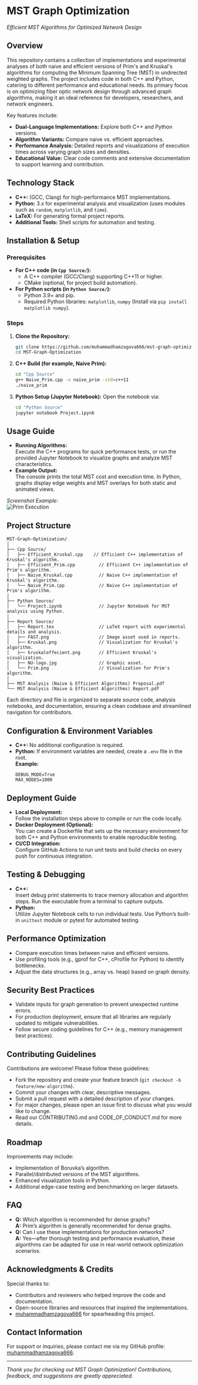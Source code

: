 # MST Graph Optimization
*Efficient MST Algorithms for Optimized Network Design*

## Overview
This repository contains a collection of implementations and experimental analyses of both naive and efficient versions of Prim's and Kruskal's algorithms for computing the Minimum Spanning Tree (MST) in undirected weighted graphs. The project includes code in both C++ and Python, catering to different performance and educational needs. Its primary focus is on optimizing fiber optic network design through advanced graph algorithms, making it an ideal reference for developers, researchers, and network engineers.

Key features include:
- **Dual-Language Implementations:** Explore both C++ and Python versions.
- **Algorithm Variants:** Compare naive vs. efficient approaches.
- **Performance Analysis:** Detailed reports and visualizations of execution times across varying graph sizes and densities.
- **Educational Value:** Clear code comments and extensive documentation to support learning and contribution.

## Technology Stack
- **C++:** (GCC, Clang) for high-performance MST implementations.
- **Python:** 3.x for experimental analysis and visualization (uses modules such as `random`, `matplotlib`, and `time`).
- **LaTeX:** For generating formal project reports.
- **Additional Tools:** Shell scripts for automation and testing.

## Installation & Setup

### Prerequisites
- **For C++ code (in `Cpp Source/`):**
  - A C++ compiler (GCC/Clang) supporting C++11 or higher.
  - CMake (optional, for project build automation).
- **For Python scripts (in `Python Source/`):**
  - Python 3.9+ and pip.
  - Required Python libraries: `matplotlib`, `numpy` (Install via `pip install matplotlib numpy`).

### Steps
1. **Clone the Repository:**
   ```sh
   git clone https://github.com/muhammadhamzagova666/mst-graph-optimization.git
   cd MST-Graph-Optimization
   ```

2. **C++ Build (for example, Naive Prim):**
   ```sh
   cd "Cpp Source"
   g++ Naive_Prim.cpp -o naive_prim -std=c++11
   ./naive_prim
   ```

3. **Python Setup (Jupyter Notebook):**
   Open the notebook via:
   ```sh
   cd "Python Source"
   jupyter notebook Project.ipynb
   ```

## Usage Guide

- **Running Algorithms:**  
  Execute the C++ programs for quick performance tests, or run the provided Jupyter Notebook to visualize graphs and analyze MST characteristics.  
- **Example Output:**  
  The console prints the total MST cost and execution time. In Python, graphs display edge weights and MST overlays for both static and animated views.
  
*Screenshot Example:*  
![Prim Execution](Report%20Source/Prim.png)

## Project Structure

```
MST-Graph-Optimization/
│
├── Cpp Source/
│   ├── Efficient_Kruskal.cpp    // Efficient C++ implementation of Kruskal's algorithm.
│   ├── Efficient_Prim.cpp         // Efficient C++ implementation of Prim's algorithm.
│   ├── Naive_Kruskal.cpp          // Naive C++ implementation of Kruskal's algorithm.
│   └── Naive_Prim.cpp             // Naive C++ implementation of Prim's algorithm.
│
├── Python Source/
│   └── Project.ipynb              // Jupyter Notebook for MST analysis using Python.
│
├── Report Source/
│   ├── Report.tex                 // LaTeX report with experimental details and analysis.
│   ├── FAST.png                   // Image asset used in reports.
│   ├── Kruskal.png                // Visualization for Kruskal's algorithm.
│   ├── kruskaleffecient.png       // Efficient Kruskal's visualization.
│   ├── NU-logo.jpg                // Graphic asset.
│   └── Prim.png                   // Visualization for Prim's algorithm.
│
├── MST Analysis (Naive & Efficient Algorithms) Proposal.pdf
└── MST Analysis (Naive & Efficient Algorithms) Report.pdf
```

Each directory and file is organized to separate source code, analysis notebooks, and documentation, ensuring a clean codebase and streamlined navigation for contributors.

## Configuration & Environment Variables
- **C++:** No additional configuration is required.
- **Python:** If environment variables are needed, create a `.env` file in the root.  
  **Example:**
  ```
  DEBUG_MODE=True
  MAX_NODES=1000
  ```

## Deployment Guide
- **Local Deployment:**  
  Follow the installation steps above to compile or run the code locally.
- **Docker Deployment (Optional):**  
  You can create a Dockerfile that sets up the necessary environment for both C++ and Python environments to enable reproducible testing.
- **CI/CD Integration:**  
  Configure GitHub Actions to run unit tests and build checks on every push for continuous integration.

## Testing & Debugging
- **C++:**  
  Insert debug print statements to trace memory allocation and algorithm steps. Run the executable from a terminal to capture outputs.
- **Python:**  
  Utilize Jupyter Notebook cells to run individual tests. Use Python’s built-in `unittest` module or pytest for automated testing.

## Performance Optimization
- Compare execution times between naive and efficient versions.
- Use profiling tools (e.g., gprof for C++, cProfile for Python) to identify bottlenecks.
- Adjust the data structures (e.g., array vs. heap) based on graph density.

## Security Best Practices
- Validate inputs for graph generation to prevent unexpected runtime errors.
- For production deployment, ensure that all libraries are regularly updated to mitigate vulnerabilities.
- Follow secure coding guidelines for C++ (e.g., memory management best practices).

## Contributing Guidelines
Contributions are welcome! Please follow these guidelines:
- Fork the repository and create your feature branch (`git checkout -b feature/new-algorithm`).
- Commit your changes with clear, descriptive messages.
- Submit a pull request with a detailed description of your changes.
- For major changes, please open an issue first to discuss what you would like to change.
- Read our CONTRIBUTING.md and CODE_OF_CONDUCT.md for more details.

## Roadmap
Improvements may include:
- Implementation of Boruvka’s algorithm.
- Parallel/distributed versions of the MST algorithms.
- Enhanced visualization tools in Python.
- Additional edge-case testing and benchmarking on larger datasets.

## FAQ
- **Q:** Which algorithm is recommended for dense graphs?  
  **A:** Prim’s algorithm is generally recommended for dense graphs.
- **Q:** Can I use these implementations for production networks?  
  **A:** Yes—after thorough testing and performance evaluation, these algorithms can be adapted for use in real-world network optimization scenarios.

## Acknowledgments & Credits
Special thanks to:
- Contributors and reviewers who helped improve the code and documentation.
- Open-source libraries and resources that inspired the implementations.
- [muhammadhamzagova666](https://github.com/muhammadhamzagova666) for spearheading this project.

## Contact Information
For support or inquiries, please contact me via my GitHub profile: [muhammadhamzagova666](https://github.com/muhammadhamzagova666).

---

*Thank you for checking out MST Graph Optimization! Contributions, feedback, and suggestions are greatly appreciated.*
